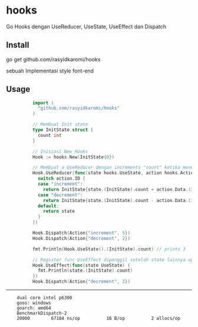 # hooks
Go Hooks dengan UseReducer, UseState, UseEffect dan Dispatch

Install
---------------
go get github.com/rasyidkaromi/hooks
        
sebuah Implementasi style font-end  

Usage
---------------
```go
          import (
            "github.com/rasyidkaromi/hooks"
          )

          // Membuat Init state
          type InitState struct {
            count int
          }

          // Inisiasi New Hooks
          Hook := hooks.New(InitState{0})

          // Membuat a UseReducer dengan increments "count" ketika menerima "increment" dari Dispatch. 
          Hook.UseReducer(func(state hooks.UseState, action hooks.Action) hooks.UseState {
            switch action.ID {
            case "increment":
              return InitState{state.(InitState).count + action.Data.(int)}
            case "decrement":
              return InitState{state.(InitState).count - action.Data.(int)}
            default:
              return state
            }
          })

          Hook.Dispatch(Action{"increment", 5})
          Hook.Dispatch(Action{"decrement", 2})

          fmt.Println(Hook.UseState().(InitState).count) // prints 3

          // Register func UseEffect dipanggil setelah state lainnya update
          Hook.UseEffect(func(state UseState) {
            fmt.Println(state.(InitState).count)
          })
          Hook.Dispatch(Action{"decrement", 2})

```


---------------
        dual core intel p6300 
        goos: windows
        goarch: amd64
        BenchmarkDispatch-2 
        20000	     67184 ns/op	      16 B/op	       2 allocs/op
 

